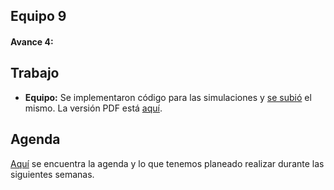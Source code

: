 ## Equipo 9

#### Avance 4:	

## Trabajo

+ **Equipo:** Se implementaron código para las simulaciones y [se subió](../src/mno_regresiones_simul.Rmd) el mismo. La versión PDF está [aquí](https://www.dropbox.com/s/81d8d3gnqom7d7w/mno_regresiones_simul.pdf?dl=0).

## Agenda

[Aquí](agenda.md) se encuentra la agenda y lo que tenemos planeado realizar durante las siguientes semanas.
